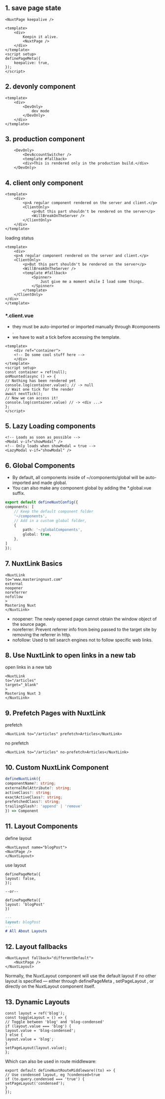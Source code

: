 
## 1. save page state

```vue
<NuxtPage keepalive />
```

```vue
<template>
	<div>
		Keepin it alive.
		<NuxtPage />
	</div>
</template>
<script setup>
definePageMeta({
	keepalive: true,
});
</script>
```

## 2. devonly component

```vue
<template>
	<div>
		<DevOnly>
			dev mode
		</DevOnly>
	</div>
</template>
```

## 3. production component

```vue
	<DevOnly>
		<DevAccountSwitcher />
		<template #fallback>
		<div>This is rendered only in the production build.</div>
	</DevOnly>
```

## 4. client only component

```vue
<template>
	<div>
		<p>A regular component rendered on the server and client.</p>
		<ClientOnly>
			<p>But this part shouldn't be rendered on the server</p>
			<WillBreakOnTheServer />
		</ClientOnly>
	</div>
</template>
```

loading status

```vue
<template>
	<div>
	<p>A regular component rendered on the server and client.</p>
	<ClientOnly>
		<p>But this part shouldn't be rendered on the server</p>
		<WillBreakOnTheServer />
		<template #fallback>
			<Spinner>
				Just give me a moment while I load some things.
			</Spinner>
		</template>
	</ClientOnly>
</div>
</template>
```

 ### \*\.client.vue
 - they must be auto-imported or imported manually through #components .
 - we have to wait a tick before accessing the template.

```vue
<template>
	<div ref="container">
	<!-- Do some cool stuff here -->
	</div>
</template>
<script setup>
const container = ref(null);
onMounted(async () => {
// Nothing has been rendered yet
console.log(container.value); // -> null
// Wait one tick for the render
await nextTick();
// Now we can access it!
console.log(container.value) // -> <div ...>
};
</script>
```

## 5. Lazy Loading components

```vue
<!-- Loads as soon as possible -->
<Modal v-if="showModal" />
<!-- Only loads when showModal = true -->
<LazyModal v-if="showModal" />
```

## 6. Global Components

- By default, all components inside of ~/components/global will be auto-imported and made global.
- You can also make any component global by adding the \*\.global.vue suffix.

```ts
export default defineNuxtConfig({
components: [
	// Keep the default component folder
	'~/components',
	// Add in a custom global folder,
	{
		path: '~/globalComponents',
		global: true,
	},
]
});
```

## 7. NuxtLink Basics

```vue
<NuxtLink
to="www.masteringnuxt.com"
external
noopener
noreferrer
nofollow
>
Mastering Nuxt
</NuxtLink>
```

- noopener: The newly opened page cannot obtain the window object of the source page.
- noreferrer: Prevent referrer info from being passed to the target site by removing the referrer in http.
- nofollow: Used to tell search engines not to follow specific web links.

## 8. Use NuxtLink to open links in a new tab

open links in a new tab

```vue
<NuxtLink
to="/articles"
target="_blank"
>
Mastering Nuxt 3
</NuxtLink>
```

## 9. Prefetch Pages with NuxtLink

prefetch

```vue
<NuxtLink to="/articles" prefetch>Articles</NuxtLink>
```

no prefetch

```vue
<NuxtLink to="/articles" no-prefetch>Articles</NuxtLink>
```

## 10. Custom NuxtLink Component

```ts
defineNuxtLink({
componentName?: string;
externalRelAttribute?: string;
activeClass?: string;
exactActiveClass?: string;
prefetchedClass?: string;
trailingSlash?: 'append' | 'remove'
}) => Component
```

## 11. Layout Components

define layout

```vue
<NuxtLayout name="blogPost">
<NuxtPage />
</NuxtLayout>
```

use layout

```vue
definePageMeta({
layout: false,
});

--or--

definePageMeta({
layout: 'blogPost'
})
```

```md
---
layout: blogPost
---
# All About Layouts
```

## 12. Layout fallbacks

```vue
<NuxtLayout fallback="differentDefault">
    <NuxtPage />
</NuxtLayout>
```

Normally, the NuxtLayout component will use the default layout if no other layout is
specified — either through definePageMeta , setPageLayout , or directly on the
NuxtLayout component itself.


## 13. Dynamic Layouts

```vue
const layout = ref('blog');
const toggleLayout = () => {
// Toggle between 'blog' and 'blog-condensed'
if (layout.value === 'blog') {
layout.value = 'blog-condensed';
} else {
layout.value = 'blog';
}
setPageLayout(layout.value);
};
```

Which can also be used in route middleware:

```vue
export default defineNuxtRouteMiddleware((to) => {
// Use condensed layout, eg ?condensed=true
if (to.query.condensed === 'true') {
setPageLayout('condensed');
}
});
```